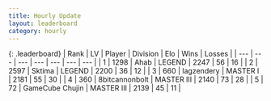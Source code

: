 ```yaml
---
title: Hourly Update
layout: leaderboard
category: hourly
---
```


{: .leaderboard}
| Rank | LV | Player | Division | Elo | Wins | Losses |
| --- | --- | --- | --- | --- | --- | --- |
| <span data-change="0">1</span> | 1298 | <span title="ID: 402846">Ahab</span> | LEGEND | <span data-change="0">2247</span> | <span data-change="0">56</span> | <span data-change="0">16</span> |
| <span data-change="0">2</span> | 2597 | <span title="ID: 353063">Sktima</span> | LEGEND | <span data-change="0">2200</span> | <span data-change="0">36</span> | <span data-change="0">12</span> |
| <span data-change="0">3</span> | 660 | <span title="ID: 628282">lagzendery</span> | MASTER I | <span data-change="0">2181</span> | <span data-change="0">55</span> | <span data-change="0">30</span> |
| <span data-change="0">4</span> | 360 | <span title="ID: 28271">8bitcannonbolt</span> | MASTER III | <span data-change="0">2140</span> | <span data-change="0">73</span> | <span data-change="0">28</span> |
| <span data-change="0">5</span> | 72 | <span title="ID: 754306">GameCube Chujin</span> | MASTER III | <span data-change="0">2139</span> | <span data-change="0">45</span> | <span data-change="0">11</span> |